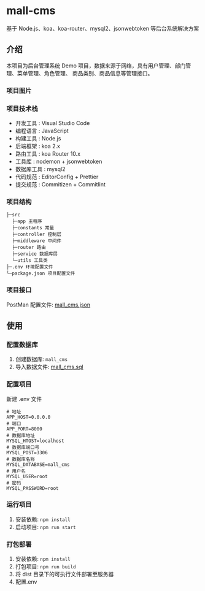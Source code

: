 # mall-cms

基于 Node.js、koa、koa-router、mysql2、jsonwebtoken 等后台系统解决方案

## 介绍

本项目为后台管理系统 Demo 项目，数据来源于网络，具有用户管理、部门管理、菜单管理、角色管理、 商品类别、商品信息等管理接口。

### 项目图片

### 项目技术栈

- 开发工具 : Visual Studio Code
- 编程语言 : JavaScript
- 构建工具 : Node.js
- 后端框架 : koa 2.x
- 路由工具 : koa Router 10.x
- 工具库 : nodemon + jsonwebtoken
- 数据库工具 : mysql2
- 代码规范 : EditorConfig + Prettier
- 提交规范 : Commitizen + Commitlint

### 项目结构

```
├─src
  ├─app 主程序
  ├─constants 常量
  ├─controller 控制层
  ├─middleware 中间件
  ├─router 路由
  ├─service 数据库层
  └─utils 工具类
├─.env 环境配置文件
└─package.json 项目配置文件
```

### 项目接口

PostMan 配置文件: [mall_cms.json](mall_cms.postman_collection.json)

## 使用

### 配置数据库

1. 创建数据库: `mall_cms`
2. 导入数据文件: [mall_cms.sql](mall_cms.sql)

### 配置项目

新建 .env 文件

```
# 地址
APP_HOST=0.0.0.0
# 端口
APP_PORT=8000
# 数据库地址
MYSQL_HTOST=localhost
# 数据库端口号
MYSQL_POST=3306
# 数据库名称
MYSQL_DATABASE=mall_cms
# 用户名
MYSQL_USER=root
# 密码
MYSQL_PASSWORD=root
```

### 运行项目

1. 安装依赖: `npm install`
2. 启动项目: `npm run start`

### 打包部署

1. 安装依赖: `npm install`
2. 打包项目: `npm run build`
3. 将 dist 目录下的可执行文件部署至服务器
4. 配置.env
